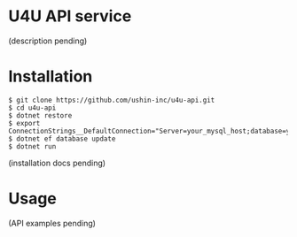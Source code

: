 ﻿# U4U API service

(description pending)

# Installation
```
$ git clone https://github.com/ushin-inc/u4u-api.git
$ cd u4u-api
$ dotnet restore
$ export ConnectionStrings__DefaultConnection="Server=your_mysql_host;database=your_mysql_db;user=your_mysql_user;password=your_mysql_pw"
$ dotnet ef database update
$ dotnet run
```

(installation docs pending)

# Usage

(API examples pending)
